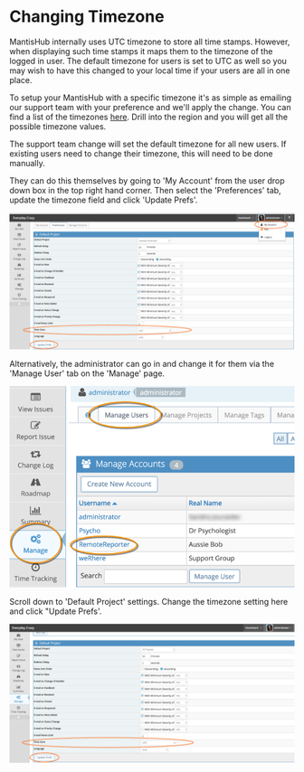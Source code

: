 # Changing Timezone

MantisHub internally uses UTC timezone to store all time stamps.  However, when displaying such time stamps it maps them to the timezone of the logged in user.  The default timezone for users is set to UTC as well so you may wish to have this changed to your local time if your users are all in one place.

To setup your MantisHub with a specific timezone it's as simple as emailing our support team with your preference and we'll apply the change. You can find a list of the timezones [here](http://php.net/manual/en/timezones.php). Drill into the region and you will get all the possible timezone values.

The support team change will set the default timezone for all new users. If existing users need to change their timezone, this will need to be done manually. 

They can do this themselves by going to 'My Account' from the user drop down box in the top right hand corner. Then select the 'Preferences' tab, update the timezone field and click 'Update Prefs'.

![](./images/timezone_1.png)

Alternatively, the administrator can go in and change it for them via the 'Manage User' tab on the 'Manage' page.

![](./images/timezone_2.png)

Scroll down to 'Default Project' settings. Change the timezone setting here and click "Update Prefs'.

![](./images/timezone_3.png)

